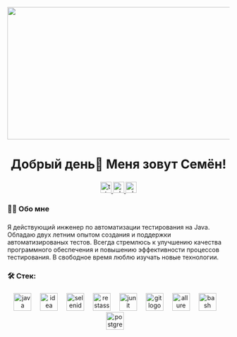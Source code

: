<br clear="both">

<div align="center">
  <img height="300" width="600" src="https://user-images.githubusercontent.com/74038190/225813708-98b745f2-7d22-48cf-9150-083f1b00d6c9.gif"  />
</div>

###

<h1 align="center">Добрый день👋 Меня зовут Семён!</h1>

###

<div align=center>
  <a href="https://t.me/flangzzz" target="_blank">
    <img src="https://img.shields.io/static/v1?message=Telegram&logo=telegram&label=&color=2CA5E0&logoColor=white&labelColor=&style=for-the-badge" height="25" alt="telegram logo"  />
  </a>
  <a href="https://vk.com/flangz" target="_blank">
    <img src="https://img.shields.io/static/v1?message=VK&logo=vk&label=&color=0077FF&logoColor=white&labelColor=&style=for-the-badge" height="25" alt="whatsapp logo"  />
  </a>
  <a href="https://wa.me/79870650493" target="_blank">
    <img src="https://img.shields.io/static/v1?message=WhatsApp&logo=whatsapp&label=&color=25D366&logoColor=white&labelColor=&style=for-the-badge" height="25" alt="whatsapp logo"  />
  </a>
</div>

<h3 align="left">👩‍💻  Обо мне</h3>

###

<p align="left">Я действующий инженер по автоматизации тестирования на Java. Обладаю двух летним опытом создания и поддержки автоматизированых тестов. Всегда стремлюсь к улучшению качества программного обеспечения и повышению эффективности процессов тестирования. В свободное время люблю изучать новые технологии. </p>

###

<h3 align="left">🛠 Стек:</h3>

###

<div align="center">
  <img src="https://i.pinimg.com/originals/e9/94/61/e99461fdd5b3db8bdb3081d8acf5e524.png" height="40" alt="java logo"  />
  <img width="12" />
  <img src="https://upload.wikimedia.org/wikipedia/commons/thumb/9/9c/IntelliJ_IDEA_Icon.svg/2048px-IntelliJ_IDEA_Icon.svg.png" height="40" alt="idea logo"  />
  <img width="12" />
  <img src="https://sdcast.ksdaemon.ru/wp-content/uploads/2017/03/selenide-logo-big.png" height="40" alt="selenide logo"  />
  <img width="12" />
  <img src="https://avatars.githubusercontent.com/u/19369327?s=280&v=4" height="40" alt="restassured logo"  />
  <img width="12" />
  <img src="https://junit.org/junit5/assets/img/junit5-logo.png" height="40" alt="junit logo"  />
  <img width="12" />
  <img src="https://upload.wikimedia.org/wikipedia/commons/thumb/3/3f/Git_icon.svg/2048px-Git_icon.svg.png" height="40" alt="git logo"  />
  <img width="12" />
  <img src="https://avatars.githubusercontent.com/u/5879127?s=280&v=4" height="40" alt="allure logo"  />
  <img width="12" />
  <img src="https://cdn.simpleicons.org/gnubash/4EAA25" height="40" alt="bash logo"  />
  <img width="12" />
  <img src="https://upload.wikimedia.org/wikipedia/commons/thumb/2/29/Postgresql_elephant.svg/993px-Postgresql_elephant.svg.png" height="40" alt="postgresql logo"  />
  <img width="12" />
</div>

###
